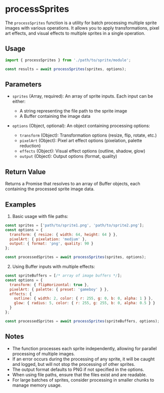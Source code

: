 # processSprites

The `processSprites` function is a utility for batch processing multiple sprite images with various operations. It allows you to apply transformations, pixel art effects, and visual effects to multiple sprites in a single operation.

## Usage

```javascript
import { processSprites } from './path/to/sprite/module';

const results = await processSprites(sprites, options);
```

## Parameters

- `sprites` (Array, required): An array of sprite inputs. Each input can be either:
  - A string representing the file path to the sprite image
  - A Buffer containing the image data

- `options` (Object, optional): An object containing processing options:
  - `transform` (Object): Transformation options (resize, flip, rotate, etc.)
  - `pixelArt` (Object): Pixel art effect options (pixelation, palette reduction)
  - `effects` (Object): Visual effect options (outline, shadow, glow)
  - `output` (Object): Output options (format, quality)

## Return Value

Returns a Promise that resolves to an array of Buffer objects, each containing the processed sprite image data.

## Examples

1. Basic usage with file paths:

```javascript
const sprites = ['path/to/sprite1.png', 'path/to/sprite2.png'];
const options = {
  transform: { resize: { width: 64, height: 64 } },
  pixelArt: { pixelation: 'medium' },
  output: { format: 'png', quality: 90 }
};

const processedSprites = await processSprites(sprites, options);
```

2. Using Buffer inputs with multiple effects:

```javascript
const spriteBuffers = [/* array of image buffers */];
const options = {
  transform: { flipHorizontal: true },
  pixelArt: { palette: { preset: 'gameboy' } },
  effects: { 
    outline: { width: 2, color: { r: 255, g: 0, b: 0, alpha: 1 } },
    glow: { radius: 5, color: { r: 255, g: 255, b: 0, alpha: 0.5 } }
  }
};

const processedSprites = await processSprites(spriteBuffers, options);
```

## Notes

- The function processes each sprite independently, allowing for parallel processing of multiple images.
- If an error occurs during the processing of any sprite, it will be caught and logged, but will not stop the processing of other sprites.
- The output format defaults to PNG if not specified in the options.
- When using file paths, ensure that the files exist and are readable.
- For large batches of sprites, consider processing in smaller chunks to manage memory usage.